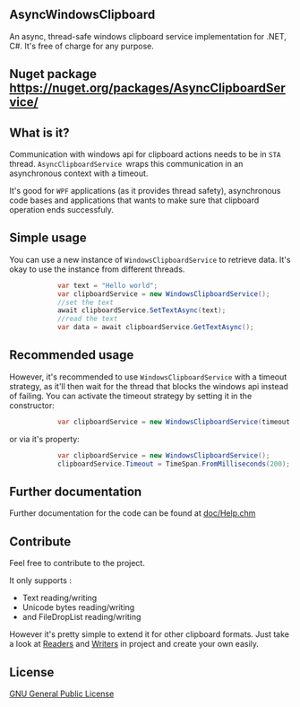 ## AsyncWindowsClipboard
An async, thread-safe windows clipboard service implementation for .NET, C#. It's free of charge for any purpose.

## Nuget package https://nuget.org/packages/AsyncClipboardService/


## What is it?
Communication with windows api for clipboard actions needs to be in `STA` thread. `AsyncClipboardService `wraps this communication in an asynchronous context with a timeout.

It's good for `WPF` applications (as it provides thread safety), asynchronous code bases and applications that wants to make sure that clipboard operation ends successfuly.

## Simple usage
You can use a new instance of `WindowsClipboardService` to retrieve data. It's okay to use the instance from different threads.

```c#
            var text = "Hello world";
            var clipboardService = new WindowsClipboardService();
			//set the text
            await clipboardService.SetTextAsync(text);
			//read the text
            var data = await clipboardService.GetTextAsync();
```

## Recommended usage
However, it's recommended to use `WindowsClipboardService` with a timeout strategy, as it'll then wait for the thread that blocks the windows api instead of failing. You can activate the timeout strategy by setting it in the constructor:

```c#
            var clipboardService = new WindowsClipboardService(timeout:TimeSpan.FromMilliseconds(200));
```

or via it's property:

```c#
            var clipboardService = new WindowsClipboardService();
			clipboardService.Timeout = TimeSpan.FromMilliseconds(200);
```

## Further documentation
Further documentation for the code can be found at [doc/Help.chm](./doc/Help.chm)

## Contribute

Feel free to contribute to the project. 

It only supports :
- Text reading/writing
- Unicode bytes reading/writing
- and FileDropList reading/writing

However it's pretty simple to extend it for other clipboard formats. Just take a look at [Readers](./src/AsyncWindowsClipboard/Modifiers/Readers) and [Writers](./src/AsyncWindowsClipboard/Modifiers/Writers) in project and create your own easily.

## License

[GNU General Public License](./LICENSE)
